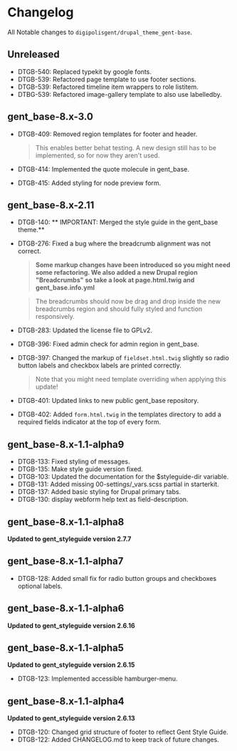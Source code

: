 # Changelog
All Notable changes to `digipolisgent/drupal_theme_gent-base`.

## Unreleased

* DTGB-540: Replaced typekit by google fonts.
* DTGB-539: Refactored page template to use footer sections.
* DTGB-539: Refactored timeline item wrappers to role listitem.
* DTBG-539: Refactored image-gallery template to also use labelledby.

## gent_base-8.x-3.0

* DTGB-409: Removed region templates for footer and header.

  > This enables better behat testing.
  > A new design still has to be implemented, so for now they aren't used.

* DTGB-414: Implemented the quote molecule in gent_base.
* DTGB-415: Added styling for node preview form.

## gent_base-8.x-2.11

* DTGB-140: ** IMPORTANT: Merged the style guide in the gent_base theme.**
* DTGB-276: Fixed a bug where the breadcrumb alignment was not correct.

  > **Some markup changes have been introduced so you might need some
    refactoring. We also added a new Drupal region "Breadcrumbs" so take
    a look at page.html.twig and gent_base.info.yml**

  > The breadcrumbs should now be drag and drop inside the new breadcrumbs
    region and should fully styled and function responsively.

* DTGB-283: Updated the license file to GPLv2.

* DTGB-396: Fixed admin check for admin region in gent_base.
* DTGB-397: Changed the markup of `fieldset.html.twig` slightly so radio
  button labels and checkbox labels are printed correctly.

  > Note that you might need template overriding when applying this update!
* DTGB-401: Updated links to new public gent_base repository.
* DTGB-402: Added `form.html.twig` in the templates directory to add a
  required fields indicator at the top of every form.


## gent_base-8.x-1.1-alpha9

* DTGB-133: Fixed styling of messages.
* DTGB-135: Make style guide version fixed.
* DTGB-103: Updated the documentation for the $styleguide-dir variable.
* DTGB-131: Added missing 00-settings/_vars.scss partial in starterkit.
* DTGB-137: Added basic styling for Drupal primary tabs.
* DTGB-130: display webform help text as field-description.

## gent_base-8.x-1.1-alpha8

**Updated to gent_styleguide version 2.7.7**

## gent_base-8.x-1.1-alpha7

* DTGB-128: Added small fix for radio button groups and checkboxes optional
  labels.

## gent_base-8.x-1.1-alpha6

**Updated to gent_styleguide version 2.6.16**

## gent_base-8.x-1.1-alpha5

**Updated to gent_styleguide version 2.6.15**

* DTGB-123: Implemented accessible hamburger-menu.

## gent_base-8.x-1.1-alpha4

**Updated to gent_styleguide version 2.6.13**

* DTGB-120: Changed grid structure of footer to reflect Gent Style Guide.
* DTGB-122: Added CHANGELOG.md to keep track of future changes.
